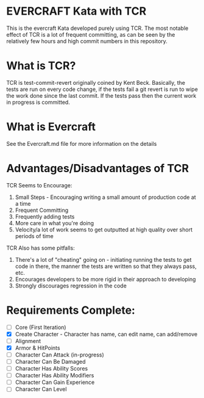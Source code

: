 # EVERCRAFT Kata with TCR

This is the evercraft Kata developed purely using TCR. The most notable effect of TCR is a lot of frequent
committing, as can be seen by the relatively few hours and high commit numbers in this repository.

# What is TCR?

TCR is test-commit-revert originally coined by Kent Beck. Basically, the tests are run on every code change,
if the tests fail a git revert is run to wipe the work done since the last commit. If the tests pass then
the current work in progress is committed.

# What is Evercraft
See the Evercraft.md file for more information on the details

# Advantages/Disadvantages of TCR

TCR Seems to Encourage:
1. Small Steps - Encouraging writing a small amount of production code at a time
2. Frequent Committing
3. Frequently adding tests
4. More care in what you're doing
5. Velocity/a lot of work seems to get outputted at high quality over short periods of time

TCR Also has some pitfalls:
1. There's a lot of "cheating" going on - initiating running the tests to get code in there,
the manner the tests are written so that they always pass, etc.
2. Encourages developers to be more rigid in their approach to developing
3. Strongly discourages regression in the code


# Requirements Complete:
* [ ] Core (First Iteration)
* [x] Create Character - Character has name, can edit name, can add/remove
* [ ] Alignment
* [x] Armor & HitPoints
* [ ] Character Can Attack (in-progress)
* [ ] Character Can Be Damaged
* [ ] Character Has Ability Scores
* [ ] Character Has Ability Modifiers
* [ ] Character Can Gain Experience
* [ ] Character Can Level
